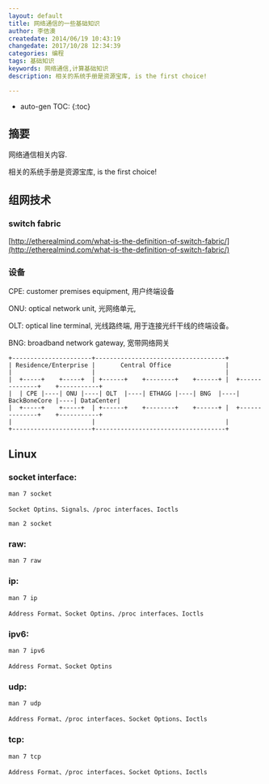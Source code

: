 ```yaml
---
layout: default
title: 网络通信的一些基础知识
author: 李佶澳
createdate: 2014/06/19 10:43:19
changedate: 2017/10/28 12:34:39
categories: 编程
tags: 基础知识
keywords: 网络通信,计算基础知识
description: 相关的系统手册是资源宝库, is the first choice!

---
```


* auto-gen TOC:
{:toc}

## 摘要

网络通信相关内容.

相关的系统手册是资源宝库, is the first choice!

## 组网技术

### switch fabric 

[http://etherealmind.com/what-is-the-definition-of-switch-fabric/](http://etherealmind.com/what-is-the-definition-of-switch-fabric/)

### 设备

CPE: customer premises equipment, 用户终端设备

ONU: optical network unit, 光网络单元, 

OLT: optical line terminal, 光线路终端, 用于连接光纤干线的终端设备。

BNG: broadband network gateway, 宽带网络网关


	+----------------------+------------------------------------+
	| Residence/Enterprise |       Central Office               |
	|                      |                                    |
	|  +-----+    +-----+  | +------+    +--------+    +------+ |  +--------------+    +-----------+
	|  | CPE |----| ONU |----| OLT  |----| ETHAGG |----| BNG  |----| BackBoneCore |----| DataCenter|
	|  +-----+    +-----+  | +------+    +--------+    +------+ |  +--------------+    +-----------+
	|                      |                                    |
	+----------------------+------------------------------------+


## Linux

### socket interface:

	man 7 socket

	Socket Optins、Signals、/proc interfaces、Ioctls

	man 2 socket

### raw:

	man 7 raw

### ip: 

	man 7 ip

	Address Format、Socket Optins、/proc interfaces、Ioctls

### ipv6:

	man 7 ipv6

	Address Format、Socket Optins

### udp:

	man 7 udp

	Address Format、/proc interfaces、Socket Options、Ioctls

### tcp:

	man 7 tcp

	Address Format、/proc interfaces、Socket Options、Ioctls
